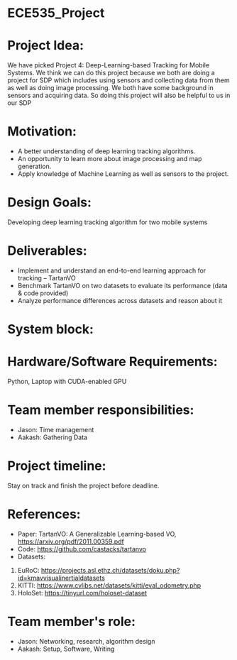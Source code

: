 # ECE535_Project

# Project Idea: 
We have picked Project 4: Deep-Learning-based Tracking for Mobile Systems. We think we can do this project because we both are doing a project for SDP which includes using sensors and collecting data from them as well as doing image processing. We both have some background in sensors and acquiring data. So doing this project will also be helpful to us in our SDP

# Motivation:
- A better understanding of deep learning tracking algorithms.
- An opportunity to learn more about image processing and map generation.
- Apply knowledge of Machine Learning as well as sensors to the project.
# Design Goals:
Developing deep learning tracking algorithm for two mobile systems

# Deliverables:
- Implement and understand an end-to-end learning approach for tracking – TartanVO
- Benchmark TartanVO on two datasets to evaluate its performance (data & code provided)
- Analyze performance differences across datasets and reason about it

# System block:

# Hardware/Software Requirements:
Python, Laptop with CUDA-enabled GPU

# Team member responsibilities:
- Jason: Time management
- Aakash: Gathering Data
# Project timeline:
Stay on track and finish the project before deadline. 
# References:
- Paper: TartanVO: A Generalizable Learning-based VO, https://arxiv.org/pdf/2011.00359.pdf
- Code: https://github.com/castacks/tartanvo
- Datasets:
1. EuRoC: https://projects.asl.ethz.ch/datasets/doku.php?id=kmavvisualinertialdatasets
2. KITTI: https://www.cvlibs.net/datasets/kitti/eval_odometry.php
3. HoloSet: https://tinyurl.com/holoset-dataset

# Team member's role:
- Jason: Networking, research, algorithm design
- Aakash: Setup, Software, Writing
